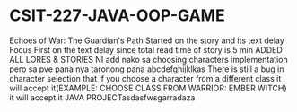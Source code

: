 # CSIT-227-JAVA-OOP-GAME
Echoes of War: The Guardian's Path
Started on the story and its text delay
Focus First on the text delay since total read time of story is 5 min
ADDED ALL LORES & STORIES
NI add nako sa choosing characters implementation pero sa pve pana nya taronong pana
abcdefghijklkas
There is still a bug in character selection that if you choose a character from a different class
it will accept it(EXAMPLE: CHOOSE CLASS FROM WARRIOR: EMBER WITCH) it will accept it
JAVA PROJECTasdasfwsgarradaza